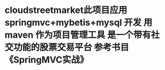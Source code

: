 # cloudstreetmarket此项目应用springmvc+mybetis+mysql 开发  用maven 作为项目管理工具 是一个带有社交功能的股票交易平台  参考书目《SpringMVC实战》
